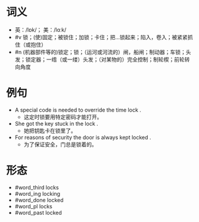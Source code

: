# 词义
- 英：/lɒk/； 美：/lɑːk/
- #v 锁；(使)固定；被锁住；加锁；卡住；把…锁起来；陷入，卷入；被紧紧抓住（或抱住）
- #n (机器部件等的)锁定；锁；（运河或河流的）闸，船闸；制动器；车锁；头发；锁定器；一绺（或一缕）头发；（对某物的）完全控制；制轮楔；前轮转向角度
# 例句
- A special code is needed to override the time lock .
	- 这定时锁要用特定密码才能打开。
- She got the key stuck in the lock .
	- 她把钥匙卡在锁里了。
- For reasons of security the door is always kept locked .
	- 为了保证安全，门总是锁着的。
# 形态
- #word_third locks
- #word_ing locking
- #word_done locked
- #word_pl locks
- #word_past locked
